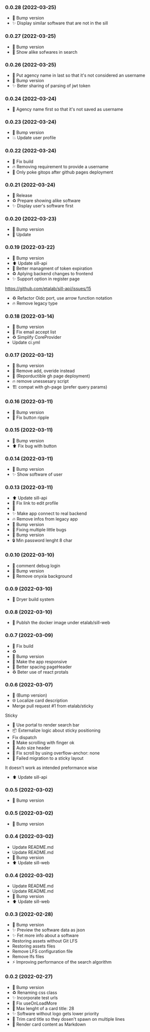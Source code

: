 ### **0.0.28** (2022-03-25)  
  
- :bookmark:  Bump version  
- :sparkles:  Display similar software that are not in the sill    
  
### **0.0.27** (2022-03-25)  
  
- :bookmark:  Bump version  
- :lipstick:  Show alike sofwares in search    
  
### **0.0.26** (2022-03-25)  
  
- :bug:  Put agency name in last so that it's not considered an username  
- :bookmark: Bump version  
- :sparkles:  Beter sharing of parsing of jwt token    
  
### **0.0.24** (2022-03-24)  
  
- :bug:  Agency name first so that it's not saved as username    
  
### **0.0.23** (2022-03-24)  
  
- :bookmark:  Bump version  
- :boom:  Update user profile    
  
### **0.0.22** (2022-03-24)  
  
- :bug:  Fix build  
- :fire:  Removing requirement to provide a username  
- :green_heart:  Only poke gitops after github pages deployment    
  
### **0.0.21** (2022-03-24)  
  
- :bookmark:  Release  
- :recycle:  Prepare showing alike software  
- :sparkles:  Display user's software first    
  
### **0.0.20** (2022-03-23)  
  
- :bookmark: Bump version  
- :bug:  Update    
  
### **0.0.19** (2022-03-22)  
  
- :bookmark:  Bump version  
- :arrow_up:  Update sill-api  
- :children_crossing:  Better managment of token expiration  
- :recycle:  Aplying backend changes to frontend  
- :sparkles:  Support option in register page

https://github.com/etalab/sill-api/issues/15  
- :recycle:  Refactor Oidc port, use arrow function notation  
- :fire:  Remove legacy type    
  
### **0.0.18** (2022-03-14)  
  
- :bookmark:  Bump version  
- :bug:  Fix email accept list  
- :recycle:  Simplify CoreProvider  
- Update ci.yml    
  
### **0.0.17** (2022-03-12)  
  
- :bookmark:  Bump version  
- :construction_worker:  Remove add, overide instead  
- :construction_worker: (Reporductible gh page deployment)  
- :fire:  remove unessesary script  
- :building_construction:  compat with gh-page (prefer query params)    
  
### **0.0.16** (2022-03-11)  
  
- :bookmark:  Bump version  
- :lipstick:  Fix button ripple    
  
### **0.0.15** (2022-03-11)  
  
- :bookmark:  Bump version  
- :arrow_up:  Fix bug with button    
  
### **0.0.14** (2022-03-11)  
  
- :bookmark:  Bump version  
- :sparkles:  Show software of user    
  
### **0.0.13** (2022-03-11)  
  
- :arrow_up:  Update sill-api  
- :bug:  Fix link to edit profile  
- :bookmark:  
- :sparkles:  Make app connect to real backend  
- :fire:  Remove infos from legacy app  
- :bookmark:  Bump version  
- :bug:  Fixing multiple little bugs  
- :bookmark:  Bump version  
- :lock:  Min password lenght 8 char    
  
### **0.0.10** (2022-03-10)  
  
- :bug:  comment debug login  
- :bookmark:  Bump version  
- :lipstick:  Remove onyxia background    
  
### **0.0.9** (2022-03-10)  
  
- :green_heart:  Dryer build system    
  
### **0.0.8** (2022-03-10)  
  
- :whale:  Publsh the docker image under etalab/sill-web    
  
### **0.0.7** (2022-03-09)  
  
- :bug:  Fix build  
- :recycle:  
- :bookmark:  Bump version  
- :lipstick:  Make the app responsive  
- :lipstick:  Better spacing pageHeader  
- :recycle:  Beter use of react protals    
  
### **0.0.6** (2022-03-07)  
  
- :bookmark: (Bump version)  
- :globe_with_meridians:  Localize card description  
- Merge pull request #1 from etalab/sticky

Sticky  
- :lipstick:  Use portal to render search bar  
- :package:  Externalize logic about sticky positioning  
- Fix dispatch  
- :lipstick:  Make scrolling with finger ok  
- :lipstick:  Auto size header  
- :lipstick:  Fix scroll by using overflow-anchor: none  
- :construction:  Failed migration to a sticky layout

It doesn't work as intended preformance wise  
- :arrow_up:  Update sill-api    
  
### **0.0.5** (2022-03-02)  
  
- :bookmark:  Bump version    
  
### **0.0.5** (2022-03-02)  
  
- :bookmark:  Bump version    
  
### **0.0.4** (2022-03-02)  
  
- Update README.md  
- Update README.md  
- :bookmark:  Bump version  
- :arrow_up:  Update sill-web    
  
### **0.0.4** (2022-03-02)  
  
- Update README.md  
- Update README.md  
- :bookmark:  Bump version  
- :arrow_up:  Update sill-web    
  
### **0.0.3** (2022-02-28)  
  
- :bookmark:  Bump version  
- :sparkles:  Preview the software data as json  
- :sparkles:  Fet more info about a software  
- Restoring assets without Git LFS  
- Restoring assets files  
- Remove LFS configuration file  
- Remove lfs files  
- :zap:  Improving performance of the search algorithm    
  
### **0.0.2** (2022-02-27)  
  
- :bookmark:  Bump version  
- :recycle:  Renaming css class  
- :sparkles:  Incorporate test urls  
- :bug:  Fix useOnLoadMore  
- :bug:  Max lenght of a card title: 28  
- :sparkles:  Software without logo gets lower priority  
- :lipstick:  Trim card title so they dosen't spawn on multiple lines  
- :lipstick:  Render card content as Markdown    
  
